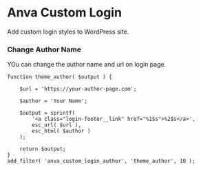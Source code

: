 # Anva Custom Login

Add custom login styles to WordPress site.

### Change Author Name

YOu can change the author name and url on login page.

```
function theme_author( $output ) {
    
    $url = 'https://your-author-page.com';
    
    $author = 'Your Name';
    
    $output = sprintf( 
        '<a class="login-footer__link" href="%1$s">%2$s</a>', 
        esc_url( $url ),
        esc_html( $author )
    );

    return $output;
}
add_filter( 'anva_custom_login_author', 'theme_author', 10 );
```
